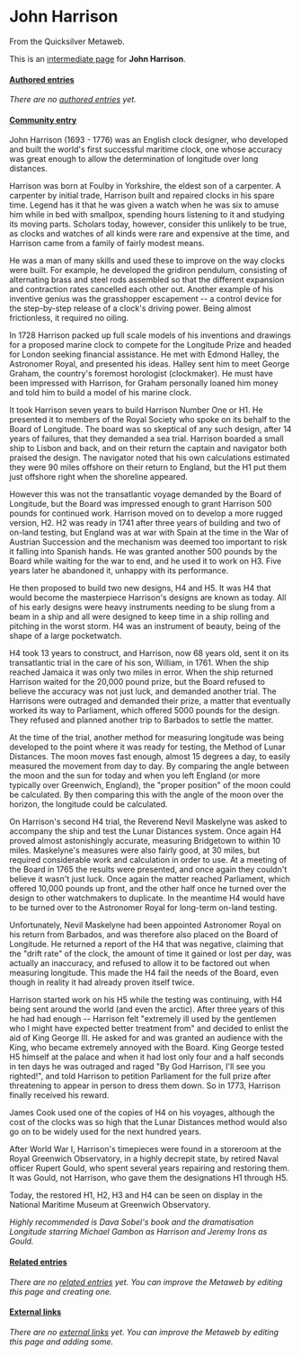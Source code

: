 
# John Harrison

From the Quicksilver Metaweb.

This is an [intermediate page](/metaweb-intermediate-page) for 
**John Harrison**.


#### [Authored entries](/metaweb-authored-entry)


*There are no [authored entries](/metaweb-authored-entry) yet.*

#### [Community entry](/metaweb-community-entry)



John Harrison (1693 - 1776) was an English clock designer, who developed and built the world's first successful maritime clock, one whose accuracy was great enough to allow the determination of longitude over long distances. 



Harrison was born at Foulby in Yorkshire, the eldest son of a carpenter. A carpenter by initial trade, Harrison built and repaired clocks in his spare time. Legend has it that he was given a watch when he was six to amuse him while in bed with smallpox, spending hours listening to it and studying its moving parts. Scholars today, however, consider this unlikely to be true, as clocks and watches of all kinds were rare and expensive at the time, and Harrison came from a family of fairly modest means. 

He was a man of many skills and used these to improve on the way clocks were built. For example, he developed the gridiron pendulum, consisting of alternating brass and steel rods assembled so that the different expansion and contraction rates cancelled each other out. Another example of his inventive genius was the grasshopper escapement -- a control device for the step-by-step release of a clock's driving power. Being almost frictionless, it required no oiling. 

In 1728 Harrison packed up full scale models of his inventions and drawings for a proposed marine clock to compete for the Longitude Prize and headed for London seeking financial assistance. He met with Edmond Halley, the Astronomer Royal, and presented his ideas. Halley sent him to meet George Graham, the country's foremost horologist (clockmaker). He must have been impressed with Harrison, for Graham personally loaned him money and told him to build a model of his marine clock. 

It took Harrison seven years to build Harrison Number One or H1. He presented it to members of the Royal Society who spoke on its behalf to the Board of Longitude. The board was so skeptical of any such design, after 14 years of failures, that they demanded a sea trial. Harrison boarded a small ship to Lisbon and back, and on their return the captain and navigator both praised the design. The navigator noted that his own calculations estimated they were 90 miles offshore on their return to England, but the H1 put them just offshore right when the shoreline appeared. 

However this was not the transatlantic voyage demanded by the Board of Longitude, but the Board was impressed enough to grant Harrison 500 pounds for continued work. Harrison moved on to develop a more rugged version, H2. H2 was ready in 1741 after three years of building and two of on-land testing, but England was at war with Spain at the time in the War of Austrian Succession and the mechanism was deemed too important to risk it falling into Spanish hands. He was granted another 500 pounds by the Board while waiting for the war to end, and he used it to work on H3. Five years later he abandoned it, unhappy with its performance. 

He then proposed to build two new designs, H4 and H5. It was H4 that would become the masterpiece Harrison's designs are known as today. All of his early designs were heavy instruments needing to be slung from a beam in a ship and all were designed to keep time in a ship rolling and pitching in the worst storm. H4 was an instrument of beauty, being of the shape of a large pocketwatch. 

H4 took 13 years to construct, and Harrison, now 68 years old, sent it on its transatlantic trial in the care of his son, William, in 1761. When the ship reached Jamaica it was only two miles in error. When the ship returned Harrison waited for the 20,000 pound prize, but the Board refused to believe the accuracy was not just luck, and demanded another trial. The Harrisons were outraged and demanded their prize, a matter that eventually worked its way to Parliament, which offered 5000 pounds for the design. They refused and planned another trip to Barbados to settle the matter. 

At the time of the trial, another method for measuring longitude was being developed to the point where it was ready for testing, the Method of Lunar Distances. The moon moves fast enough, almost 15 degrees a day, to easily measured the movement from day to day. By comparing the angle between the moon and the sun for today and when you left England (or more typically over Greenwich, England), the "proper position" of the moon could be calculated. By then comparing this with the angle of the moon over the horizon, the longitude could be calculated. 

On Harrison's second H4 trial, the Reverend Nevil Maskelyne was asked to accompany the ship and test the Lunar Distances system. Once again H4 proved almost astonishingly accurate, measuring Bridgetown to within 10 miles. Maskelyne's measures were also fairly good, at 30 miles, but required considerable work and calculation in order to use. At a meeting of the Board in 1765 the results were presented, and once again they couldn't believe it wasn't just luck. Once again the matter reached Parliament, which offered 10,000 pounds up front, and the other half once he turned over the design to other watchmakers to duplicate. In the meantime H4 would have to be turned over to the Astronomer Royal for long-term on-land testing. 

Unfortunately, Nevil Maskelyne had been appointed Astronomer Royal on his return from Barbados, and was therefore also placed on the Board of Longitude. He returned a report of the H4 that was negative, claiming that the "drift rate" of the clock, the amount of time it gained or lost per day, was actually an inaccuracy, and refused to allow it to be factored out when measuring longitude. This made the H4 fail the needs of the Board, even though in reality it had already proven itself twice. 

Harrison started work on his H5 while the testing was continuing, with H4 being sent around the world (and even the arctic). After three years of this he had had enough -- Harrison felt "extremely ill used by the gentlemen who I might have expected better treatment from" and decided to enlist the aid of King George III. He asked for and was granted an audience with the King, who became extremely annoyed with the Board. King George tested H5 himself at the palace and when it had lost only four and a half seconds in ten days he was outraged and raged "By God Harrison, I'll see you righted!", and told Harrison to petition Parliament for the full prize after threatening to appear in person to dress them down. So in 1773, Harrison finally received his reward. 

James Cook used one of the copies of H4 on his voyages, although the cost of the clocks was so high that the Lunar Distances method would also go on to be widely used for the next hundred years. 

After World War I, Harrison's timepieces were found in a storeroom at the Royal Greenwich Observatory, in a highly decrepit state, by retired Naval officer Rupert Gould, who spent several years repairing and restoring them. It was Gould, not Harrison, who gave them the designations H1 through H5. 

Today, the restored H1, H2, H3 and H4 can be seen on display in the National Maritime Museum at Greenwich Observatory. 

*Highly recommended is Dava Sobel's book and the dramatisation Longitude starring Michael Gambon as Harrison and Jeremy Irons as Gould.*


#### [Related entries](/metaweb-related-entry)


*There are no [related entries](/metaweb-related-entry) yet. You can improve the Metaweb by editing this page and creating one.*

#### [External links](/metaweb-external-links)


*There are no [external links](/metaweb-external-links) yet. You can improve the Metaweb by editing this page and adding some.*
